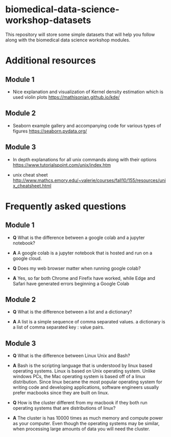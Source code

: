 # biomedical-data-science-workshop-datasets

This repository will store some simple datasets that will help you follow along with the biomedical data science workshop modules.

# Additional resources


## Module 1

- Nice explanation and visualization of Kernel density estimation which is used violin plots https://mathisonian.github.io/kde/


## Module 2

- Seaborn example gallery and accompanying code for various types of figures https://seaborn.pydata.org/

## Module 3

- In depth explanations for all unix commands along with their options https://www.tutorialspoint.com/unix/index.htm

- unix cheat sheet http://www.mathcs.emory.edu/~valerie/courses/fall10/155/resources/unix_cheatsheet.html



# Frequently asked questions


## Module 1

- **Q** What is the difference between a google colab and a jupyter notebook?

- **A** A google colab is a jupyter notebook that is hosted and run on a google cloud.


- **Q** Does my web browser matter when running google colab?

- **A** Yes, so far both Chrome and Firefix have worked, while Edge and Safari have generated errors beginning a Google Colab


## Module 2
	
- **Q** What is the difference between a list and a dictionary?

- **A** A list is a simple sequence of comma separated values. a dictionary is a list of comma separated key : value pairs.

## Module 3

- **Q** What is the difference between Linux Unix and Bash?

- **A** Bash is the scripting language that is understood by linux based operating systems. Linux is based on Unix operating system. Unlike windows PCs, the Mac operating system is based off of a linux distribution. Since linux became the most popular operating system for writing code and developing applications, software engineers usually prefer macbooks since they are built on linux. 


- **Q** How is the cluster different from my macbook if they both run operating systems that are distributions of linux?

- **A** The cluster is has 10000 times as much memory and compute power as your computer. Even though the operating systems may be similar, when processing large amounts of data you will need the cluster.

